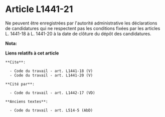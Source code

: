 # Article L1441-21

Ne peuvent être enregistrées par l'autorité administrative les déclarations de candidatures qui ne respectent pas les
conditions fixées par les articles L. 1441-18 à L. 1441-20 à la date de clôture du dépôt des candidatures.

**Nota:**



**Liens relatifs à cet article**

	**Cite**:

	  - Code du travail - art. L1441-18 (V)
	  - Code du travail - art. L1441-20 (V)

	**Cité par**:

	  - Code du travail - art. L1442-17 (VD)

	**Anciens textes**:

	  - Code du travail - art. L514-5 (AbD)
